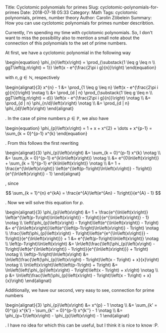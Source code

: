 Title:      Cyclotomic polynomials for primes
Slug:       cyclotomic-polynomials-for-primes
Date:       2018-07-18 05:33
Category:   Math
Tags:       cyclotomic polynomials, primes, number theory
Author:     Carolin Zöbelein
Summary:    How you can use cyclotomic polynomials for primes number describtion.

Currently, I'm spending my time with cyclotomic polynomials. So, I don't want to
miss the possibility also to mention a small note about the connection of this
polynomials to the set of prime numbers.  

At first, we have a cyclotomic polynomial in the following way

\begin{equation}
    \phi_{n}\left(x\right) = \prod_{\substack{1 \leq g \leq n \\\\ ggT\left(g,n\right) = 1}}
    \left(x - e^{\frac{2\pi i g}{n}}\right)
\end{equation}

with $n, g \in \mathbb{N}$, respectively

\begin{alignat}{3}
    x^{n} - 1 &= \prod_{1 \leq g \leq n} \left(x - e^{\frac{2\pi i g}{n}}\right) \notag \\\\
    &= \prod_{d | n} \prod_{\substack{1 \leq g \leq n \\\\ ggT\left(g,n\right) = d}} \left(x - e^{\frac{2\pi i g}{n}}\right) \notag \\\\
    &= \prod_{d | n} \phi_{n/d}\left(x\right) \notag \\\\
    &= \prod_{d | n} \phi_{d}\left(x\right)
\end{alignat}

. In the case of pime numbers $p \in \mathbb{P}$, we also have 

\begin{equation}
    \phi_{p}\left(x\right) = 1 + x + x^{2} + \dots + x^{p-1} = \sum_{k =
    0}^{p-1} x^{k}
\end{equation}

. From this follows the first rewriting

\begin{alignat}{3}
    \phi_{p}\left(x\right) &= \sum_{k = 0}^{p-1} x^{k} \notag \\\\
    &= \sum_{k = 0}^{p-1} e^{k\ln\left(x\right)} \notag \\\\
    &= e^{0\ln\left(x\right)} + \sum_{k = 1}^{p-1} e^{k\ln\left(x\right)}
    \notag \\\\
    &= 1 + \frac{e^{\ln\left(x\right)} \left(e^{\left(p-1\right)\ln\left(x\right)} - 1\right)}{e^{\ln\left(x\right)} - 1}
\end{alignat}

, since 

$$
    \sum_{k = 1}^{n} e^{kA} = \frac{e^{A}\left(e^{An} - 1\right)}{e^{A} - 1}
$$

. Now we will solve this equation for $p$.

\begin{alignat}{3}
    \phi_{p}\left(x\right) &= 1 + \frac{e^{\ln\left(x\right)} \left(e^{\left(p-1\right)\ln\left(x\right)} - 1\right)}{e^{\ln\left(x\right)} - 1} \notag \\\\
    \left(\phi_{p}\left(x\right) - 1\right)\left(e^{\ln\left(x\right)} - 1\right) &=
    e^{\ln\left(x\right)}\left(e^{\left(p-1\right)\ln\left(x\right)} - 1\right)
    \notag \\\\
    \frac{\left(\phi_{p}\left(x\right) - 1\right)\left(e^{e^{\ln\left(x\right)}} - 1\right)}{e^{\ln\left(x\right)}} + 1 &= e^{\left(p-1\right)\ln\left(x\right)} \notag \\\\
    \left(p-1\right)\ln\left(x\right) &= \ln\left(\frac{\left(\phi_{p}\left(x\right) - 1\right)\left(e^{\ln\left(x\right)} - 1\right)}{e^{\ln\left(x\right)}} + 1\right) \notag \\\\
    \left(p-1\right)\ln\left(x\right) &= \ln\left(\frac{\left(\phi_{p}\left(x\right) - 1\right)\left(x - 1\right) + x}{x}\right) \notag \\\\
    \ln\left(x\right)\left(\left(p-1\right) + 1\right) &=
    \ln\left(\left(\phi_{p}\left(x\right) - 1\right)\left(x - 1\right) + x\right) \notag \\\\
    p &= \ln\left(\frac{\left(\phi_{p}\left(x\right) - 1\right)\left(x - 1\right) + x}{x}\right)
\end{alignat}

Additionally, we have our second, very easy to see, connection for prime numbers

\begin{alignat}{3}
    \phi_{p}\left(x\right) &= x^{p} - 1 \notag \\\\
    &= \sum_{k' = 0}^{p} x^{k'} - \sum_{k'' = 0}^{p-1} x^{k''} - 1 \notag \\\\
    &= \phi_{p+1}\left(x\right) - \phi_{p}\left(x\right) - 1
\end{alignat}

. I have no idea for which this can be useful, but I think it is nice to know :P.


